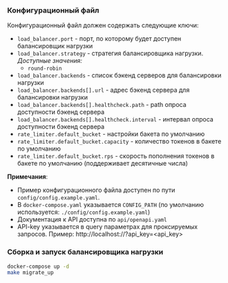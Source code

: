 ### Конфигурационный файл
Конфигурационный файл должен содержать следующие ключи:
- `load_balancer.port` - порт, по которому будет доступен балансировщик нагрузки
- `load_balancer.strategy` - стратегия балансировщика нагрузки. *Доступные значения:*
  - `round-robin`
- `load_balancer.backends` - список бэкенд серверов для балансировки нагрузки
- `load_balancer.backends[].url` - адрес бэкенд сервера для балансировки нагрузки
- `load_balancer.backends[].healthcheck.path` - path опроса доступности бэкенд сервера
- `load_balancer.backends[].healthcheck.interval` - интервал опроса доступности бэкенд сервера
- `rate_limiter.default_bucket` - настройки бакета по умолчанию 
- `rate_limiter.default_bucket.capacity` - количество токенов в бакете по умолчанию
- `rate_limiter.default_bucket.rps` - скорость пополнения токенов в бакете по умолчанию (поддерживает десятичные числа)

**Примечания**: 
- Пример конфигурационного файла доступен по пути `config/config.example.yaml`.
- В `docker-compose.yaml` указывается `CONFIG_PATH` (по умолчанию используется: `./config/config.example.yaml`)
- Документация к API доступна по `api/openapi.yaml`
- API-key указывается в query параметрах для проксируемых запросов. Пример: http://localhost:<port>/<path>/?api_key=<api_key>

### Сборка и запуск балансировщика нагрузки
```bash 
docker-compose up -d
make migrate_up
```
